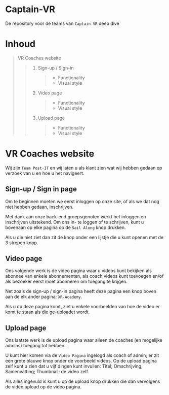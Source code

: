# Captain-VR

De repository voor de teams van `Captain VR` deep dive

# Inhoud

> VR Coaches website
>
> > 1.  Sign-up / Sign-in
> >     > - Functionality
> >     > - Visual style
> > 2.  Video page
> >     > - Functionality
> >     > - Visual style
> > 3.  Upload page
> >     > - Functionality
> >     > - Visual style

# VR Coaches website

Wij zijn `Team Post-IT` en wij laten u als klant zien wat wij hebben gedaan op verzoek van u en hoe u het navigeert.

## Sign-up / Sign in page

Om te beginnen moeten we eerst inloggen op onze site, of als we dat nog niet hebben gedaan, inschrijven. 

Met dank aan onze back-end groepsgenoten werkt het inloggen en inschrijven uitstekend. Om ons in- te loggen of te schrijven, kunt u bovenaan op elke pagina op de `Sail Along` knop drukken. 

Als u die niet ziet dan zit de knop onder een lijstje die u kunt openen met de 3 strepen knop.

## Video page

Ons volgende werk is de video pagina waar u videos kunt bekijken als abonnee van enkele abonnementen, als coach videos kunt toevoegen en/of als bezoeker eerst moet abonneren om toegang te krijgen. 

Net zoals de sign-up / sign-in pagina heeft deze pagina een knop boven aan de elk ander pagina; `XR-Academy`. 

Als u op deze pagina komt, ziet u enkele voorbeelden van hoe de video er komt te staan als die ge-uploadet wordt.

## Upload page

Ons laatste werk is de upload pagina waar alleen de coaches (en mogelijke admins) toegang tot hebben. 

U kunt hier komen via de `Video Pagina` ingelogd als coach of admin; er zit een grote blauwe knop onder de voorbeeld videos. Op de upload pagina zelf kunt u zien dat u vijf dingen kunt invullen: Titel; Omschrijving; Samenvatting; Thumbnail; de video zelf. 

Als alles ingevuld is kunt u op de upload knop drukken die dan vervolgens de video upload op de video pagina.